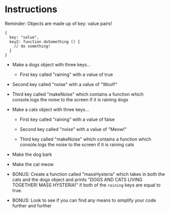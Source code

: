 # **Instructions**

Reminder: Objects are made up of key: value pairs!

```
{
  key: "value",
  key2: function doSomething () {
    // do something!
  }
}
```

* Make a dogs object with three keys...

  * First key called "raining" with a value of true

* Second key called "noise" with a value of "Woof!"

* Third key called "makeNoise" which contains a function which console.logs the noise to the screen if it is raining dogs

* Make a cats object with three keys...

  * First key called "raining" with a value of false

  * Second key called "noise" with a value of "Meow!"

  * Third key called "makeNoise" which contains a function which console.logs the noise to the screen if it is raining cats

* Make the dog bark

* Make the cat meow

* BONUS: Create a function called "massHysteria" which takes in both the cats and the dogs object and prints "DOGS AND CATS LIVING TOGETHER! MASS HYSTERIA!" if both of the `raining` keys are equal to true.

* BONUS: Look to see if you can find any means to simplify your code further and further

